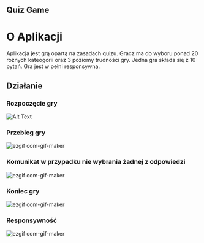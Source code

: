 ## Quiz Game


# O Aplikacji

Aplikacja jest grą opartą na zasadach quizu. Gracz ma do wyboru ponad 20 różnych kateogorii oraz 3 poziomy trudności gry. 
Jedna gra składa się z 10 pytań. Gra jest w pełni responsywna.


## Działanie 

### Rozpoczęcie gry


![Alt Text](http://g.recordit.co/YhlxQFOixT.gif)

### Przebieg gry


![ezgif com-gif-maker](http://g.recordit.co/EJ8eDriWxF.gif)


### Komunikat w przypadku nie wybrania żadnej z odpowiedzi


![ezgif com-gif-maker](http://g.recordit.co/eGXoSfXdlF.gif)


### Koniec gry


![ezgif com-gif-maker](http://g.recordit.co/6unNi11Sko.gif)


### Responsywność


![ezgif com-gif-maker](http://g.recordit.co/6O2pM737TN.gif)



